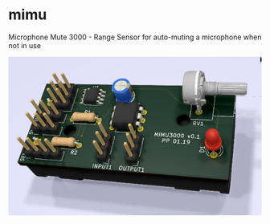 # mimu
Microphone Mute 3000 - Range Sensor for auto-muting a microphone when not in use

![board3d](render/board3d.png)
